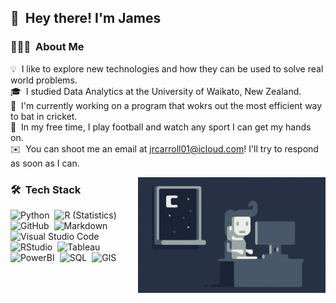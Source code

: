 ## 👋 &nbsp;Hey there! I'm James

### 👨🏻‍💻 &nbsp;About Me

💡 &nbsp;I like to explore new technologies and how they can be used to solve real world problems.\
🎓 &nbsp;I studied Data Analytics at the University of Waikato, New Zealand.\
🌱 &nbsp;I'm currently working on a program that wokrs out the most efficient way to bat in cricket.\
🏏 &nbsp;In my free time, I play football and watch any sport I can get my hands on.\
✉️ &nbsp;You can shoot me an email at jrcarroll01@icloud.com! I'll try to respond as soon as I can.
<!--📄 &nbsp;Please have a look at my [Résumé](https://www.adityavsingh.com/resume.html) for more details about me. I'm open to feedback and suggestions!-->

<img alt="Night Coding" src="https://raw.githubusercontent.com/AVS1508/AVS1508/master/assets/Night-Coding.gif" align="right"/>

### 🛠 &nbsp;Tech Stack

![Python](https://img.shields.io/badge/-Python-333333?style=flat&logo=python)&nbsp;
![R (Statistics)](https://img.shields.io/badge/-R-333333?style=flat&logo=R&logoColor=276DC3)
![GitHub](https://img.shields.io/badge/-GitHub-333333?style=flat&logo=github)&nbsp;
![Markdown](https://img.shields.io/badge/-Markdown-333333?style=flat&logo=markdown)\
![Visual Studio Code](https://img.shields.io/badge/-Visual%20Studio%20Code-333333?style=flat&logo=visual-studio-code&logoColor=007ACC)&nbsp;
![RStudio](https://img.shields.io/badge/-RStudio-333333?style=flat&logo=rstudio)&nbsp;
![Tableau](https://img.shields.io/badge/-Tableau-333333?style=flat&logo=tableau)&nbsp;\
![PowerBI](https://img.shields.io/badge/-PowerBI-333333?style=flat&logo=powerbi)&nbsp;
![SQL](https://img.shields.io/badge/-SQL-333333?style=flat&logo=mysql)&nbsp;
![GIS](https://img.shields.io/badge/-ArcGIS-333333?style=flat&logo=arcgis)&nbsp;
